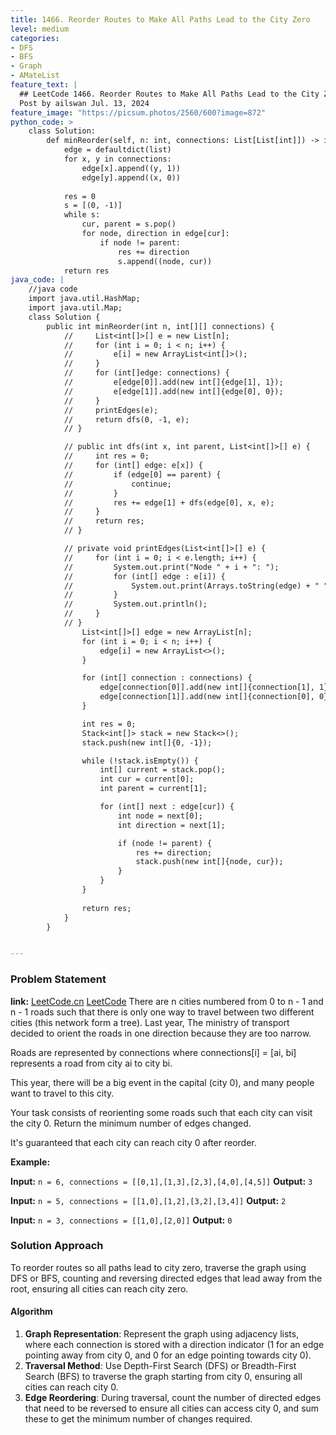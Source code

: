 ```yaml
---
title: 1466. Reorder Routes to Make All Paths Lead to the City Zero
level: medium
categories:
- DFS
- BFS
- Graph
- AMateList
feature_text: |
  ## LeetCode 1466. Reorder Routes to Make All Paths Lead to the City Zero
  Post by ailswan Jul. 13, 2024
feature_image: "https://picsum.photos/2560/600?image=872"
python_code: >
    class Solution:
        def minReorder(self, n: int, connections: List[List[int]]) -> int:
            edge = defaultdict(list)
            for x, y in connections:
                edge[x].append((y, 1))
                edge[y].append((x, 0))
    
            res = 0
            s = [(0, -1)]
            while s:
                cur, parent = s.pop()
                for node, direction in edge[cur]:
                    if node != parent:
                        res += direction
                        s.append((node, cur))
            return res
java_code: |
    //java code
    import java.util.HashMap;
    import java.util.Map;
    class Solution {
        public int minReorder(int n, int[][] connections) {
            //     List<int[]>[] e = new List[n];
            //     for (int i = 0; i < n; i++) {
            //         e[i] = new ArrayList<int[]>();
            //     }
            //     for (int[]edge: connections) {
            //         e[edge[0]].add(new int[]{edge[1], 1});
            //         e[edge[1]].add(new int[]{edge[0], 0});
            //     }
            //     printEdges(e);
            //     return dfs(0, -1, e);
            // }

            // public int dfs(int x, int parent, List<int[]>[] e) {
            //     int res = 0;
            //     for (int[] edge: e[x]) {
            //         if (edge[0] == parent) {
            //             continue;
            //         }
            //         res += edge[1] + dfs(edge[0], x, e);
            //     }
            //     return res;
            // }

            // private void printEdges(List<int[]>[] e) {
            //     for (int i = 0; i < e.length; i++) {
            //         System.out.print("Node " + i + ": ");
            //         for (int[] edge : e[i]) {
            //             System.out.print(Arrays.toString(edge) + " ");
            //         }
            //         System.out.println();
            //     }
            // }
                List<int[]>[] edge = new ArrayList[n];
                for (int i = 0; i < n; i++) {
                    edge[i] = new ArrayList<>();
                }

                for (int[] connection : connections) {
                    edge[connection[0]].add(new int[]{connection[1], 1});
                    edge[connection[1]].add(new int[]{connection[0], 0});
                }

                int res = 0;
                Stack<int[]> stack = new Stack<>();
                stack.push(new int[]{0, -1});

                while (!stack.isEmpty()) {
                    int[] current = stack.pop();
                    int cur = current[0];
                    int parent = current[1];

                    for (int[] next : edge[cur]) {
                        int node = next[0];
                        int direction = next[1];

                        if (node != parent) {
                            res += direction;
                            stack.push(new int[]{node, cur});
                        }
                    }
                }
                
                return res;
            }
        }


---
```


### Problem Statement
**link:**
[LeetCode.cn](https://leetcode.cn/problems/reorder-routes-to-make-all-paths-lead-to-the-city-zero/)
[LeetCode](https://leetcode.com/reorder-routes-to-make-all-paths-lead-to-the-city-zero/)
There are n cities numbered from 0 to n - 1 and n - 1 roads such that there is only one way to travel between two different cities (this network form a tree). Last year, The ministry of transport decided to orient the roads in one direction because they are too narrow.

Roads are represented by connections where connections[i] = [ai, bi] represents a road from city ai to city bi.

This year, there will be a big event in the capital (city 0), and many people want to travel to this city.

Your task consists of reorienting some roads such that each city can visit the city 0. Return the minimum number of edges changed.

It's guaranteed that each city can reach city 0 after reorder.


**Example:**

**Input:** `n = 6, connections = [[0,1],[1,3],[2,3],[4,0],[4,5]]`
**Output:** `3`

**Input:** `n = 5, connections = [[1,0],[1,2],[3,2],[3,4]]`
**Output:** `2`

**Input:** `n = 3, connections = [[1,0],[2,0]]`
**Output:** `0`
 
### Solution Approach
To reorder routes so all paths lead to city zero, traverse the graph using DFS or BFS, counting and reversing directed edges that lead away from the root, ensuring all cities can reach city zero.

#### Algorithm
1. **Graph Representation**: Represent the graph using adjacency lists, where each connection is stored with a direction indicator (1 for an edge pointing away from city 0, and 0 for an edge pointing towards city 0).
2. **Traversal Method**: Use Depth-First Search (DFS) or Breadth-First Search (BFS) to traverse the graph starting from city 0, ensuring all cities can reach city 0.
3. **Edge Reordering**: During traversal, count the number of directed edges that need to be reversed to ensure all cities can access city 0, and sum these to get the minimum number of changes required.